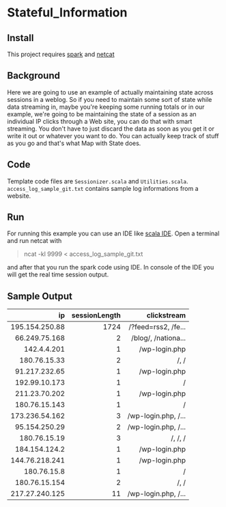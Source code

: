# Stateful_Information
## Install
This project requires [spark](https://www.apache.org/dyn/closer.lua/spark/spark-3.1.2/spark-3.1.2-bin-hadoop3.2.tgz) and [netcat](https://nmap.org/ncat/)

## Background
Here we are going to use an example of actually maintaining state across sessions in a weblog.
So if you need to maintain some sort of state while data streaming in, maybe you're keeping some running totals or in our example, we're going to be maintaining the state of a session as an individual IP clicks through a Web site, you can do that with smart streaming.
You don't have to just discard the data as soon as you get it or write it out or whatever you want to do.
You can actually keep track of stuff as you go and that's what Map with State does.

## Code
Template code files are `Sessionizer.scala` and `Utilities.scala`. `access_log_sample_git.txt` contains sample log informations from a website. 

## Run
For running this example you can use an IDE like [scala IDE](http://scala-ide.org/download/sdk.html). Open a terminal and run netcat with

> ncat -kl 9999 < access_log_sample_git.txt

and after that you run the spark code using IDE. In console of the IDE you will get the real time session output.

## Sample Output
 ip | sessionLength| clickstream
 ---: | ---: | ---:
 195.154.250.88|         1724| /?feed=rss2, /fe...
 66.249.75.168|            2|/blog/, /nationa...
   142.4.4.201|            1|     /wp-login.php
  180.76.15.33|            2|              /, /
 91.217.232.65|            1|     /wp-login.php
 192.99.10.173|            1|                 /
 211.23.70.202|            1|     /wp-login.php
 180.76.15.143|            1|                 /
173.236.54.162|            3|/wp-login.php, /...
 95.154.250.29|            2|/wp-login.php, /...
  180.76.15.19|            3|           /, /, /
 184.154.124.2|            1|     /wp-login.php
144.76.218.241|            1|     /wp-login.php
   180.76.15.8|            1|                 /
 180.76.15.154|            2|              /, /
217.27.240.125|           11|/wp-login.php, /...




